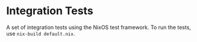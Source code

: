 # Integration Tests

A set of integration tests using the NixOS test framework.
To run the tests, use `nix-build default.nix`.
